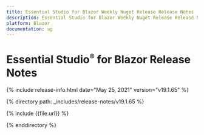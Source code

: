 ```yaml
---
title: Essential Studio for Blazor Weekly Nuget Release Release Notes  
description: Essential Studio for Blazor Weekly Nuget Release Release Notes  
platform: Blazor
documentation: ug
---
```


# Essential Studio<sup style="font-size:70%">&reg;</sup> for Blazor  Release Notes  

{% include release-info.html date="May 25, 2021"  version="v19.1.65" %} 


{% directory path: _includes/release-notes/v19.1.65 %}

{% include {{file.url}} %}

{% enddirectory %}

